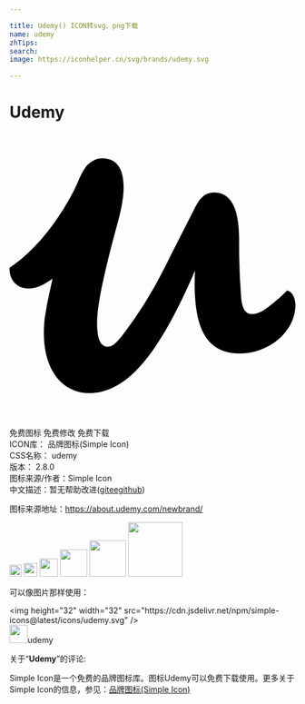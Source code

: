 ```yaml
---

title: Udemy() ICON转svg、png下载
name: udemy
zhTips: 
search: 
image: https://iconhelper.cn/svg/brands/udemy.svg

---
```


# Udemy  <small style="font-size: 60%;font-weight: 100"></small>

<div id="svg" class="svg-wrap">
<svg role="img" viewBox="0 0 24 24" xmlns="http://www.w3.org/2000/svg"><title>Udemy icon</title><path d="M23.58 13.38a.66.66 0 0 0-.28-.14c-.6.61-1.35 1.25-2 1.68-.31.2-.7.3-.95.3-.59 0-.84-.55-.91-1.44a54.8 54.8 0 0 1-.17-4.83c0-2.26-.52-3.8-1.88-3.92l-.18-.01c-.83 0-1.24.43-1.77 1.52-.46.94-1.17 2.3-2.48 4.9a34.72 34.72 0 0 1-3.5 5.58c-.31.38-.55.64-.78.8a.8.8 0 0 1-.44.14c-.43 0-.75-.36-.85-1.21a5.46 5.46 0 0 1-.04-.69c0-1.75.66-4.6 1.8-8.78.83-3.05.48-5.13-1.34-5.13h-.03c-.41 0-.75.16-1.08.42-.33.25-.65.81-.96 1.56-.34.84-2.42 5.03-5.74 7.2-.04.81.42 1.63 1.37 1.73.85.08 1.46-.28 2.24-.81l-.16.73a31.56 31.56 0 0 0-.5 2.6c-.46 4.2 1.47 6.27 3.74 6.27.38 0 .76-.05 1.13-.15 2.5-.63 4.9-3.51 7.75-10.13a18.8 18.8 0 0 0-.01 2.02c.19 3.8 1.68 4.93 3.8 4.93 1.6 0 3.09-.83 3.85-1.87a3.7 3.7 0 0 0 .79-2.19c-.02-.49-.17-.88-.42-1.08z"/></svg>
</div>
<detail full-name='udemy'></detail>

<div class="detail-page">
<p>
<span><span class="badge-success badge">免费图标</span> <span class="badge-success badge">免费修改</span>  <span class="badge-success badge">免费下载</span> </span>
<br/>
<span>
ICON库：
<span class="badge-secondary badge">品牌图标(Simple Icon)</span> 
</span>
<br/>
<span>
CSS名称：
<span class="badge-secondary badge">udemy</span> 
</span>

<br/>
<span>
版本：
<span class="badge-secondary badge">2.8.0</span> 
</span>
<br/>
<span>图标来源/作者：<span class="badge-light badge">Simple Icon</span></span> 
<br/>
<span class="zh-detail">中文描述：暂无<span class="help-link"><span>帮助改进</span>(<a href="https://gitee.com/liuwave/icon-helper/edit/master/json/brands/udemy.json" target="_blank" rel="noopener noreferrer">gitee</a><a href="https://github.com/liuwave/icon-helper/edit/master/json/brands/udemy.json" target="_blank" rel="noopener noreferrer">github</a></span>)</span><br/>
</p>
</div><div class="description description alert alert-light"><p>图标来源地址：<a href="https://about.udemy.com/newbrand/" target="_blank" rel="noopener noreferrer">https://about.udemy.com/newbrand/</a></p></div>
<div class="alert alert-dark">
<img height="21" width="21" src="https://cdn.jsdelivr.net/npm/simple-icons@latest/icons/udemy.svg" />
<img height="24" width="24" src="https://cdn.jsdelivr.net/npm/simple-icons@latest/icons/udemy.svg" />
<img height="32" width="32" src="https://cdn.jsdelivr.net/npm/simple-icons@latest/icons/udemy.svg" />
<img height="48" width="48" src="https://cdn.jsdelivr.net/npm/simple-icons@latest/icons/udemy.svg" />
<img height="64" width="64" src="https://cdn.jsdelivr.net/npm/simple-icons@latest/icons/udemy.svg" />
<img height="96" width="96" src="https://cdn.jsdelivr.net/npm/simple-icons@latest/icons/udemy.svg" />

</div>
<div>
  <p>可以像图片那样使用：    
  </p>
  <div class="alert alert-primary" style="font-size: 14px">
    &lt;img height="32" width="32" src="https://cdn.jsdelivr.net/npm/simple-icons@latest/icons/udemy.svg" /&gt;
    <copy-btn content='<img height="32" width="32" src="https://cdn.jsdelivr.net/npm/simple-icons@latest/icons/udemy.svg" />'></copy-btn>
  </div>
  <div class="alert alert-secondary">
    <img height="32" width="32" src="https://cdn.jsdelivr.net/npm/simple-icons@latest/icons/udemy.svg" />udemy
    <copy-btn content="udemy" btn-title="复制图标名称"></copy-btn>
  </div>
</div>
<div class="icon-detail__container">
<p>关于“<b>Udemy</b>”的评论:</p>
</div>
<Vssue title="关于“Udemy”的评论" />
<div><p>Simple Icon是一个免费的品牌图标库。图标Udemy可以免费下载使用。更多关于  Simple Icon的信息，参见：<a target="_blank" href="https://iconhelper.cn/brands.html">品牌图标(Simple Icon)</a>
</p></div>
